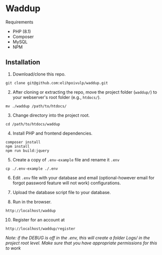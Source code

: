# Waddup
Requirements
- PHP (8.1)
- Composer
- MySQL
- NPM

## Installation
1. Download/clone this repo.
```shell
git clone git@github.com:elihpoivulp/waddup.git
```

2. After cloning or extracting the repo, move the project folder (`waddup/`) to your webserver's root folder (e.g., `htdocs/`).
```shell
mv ./waddup /path/to/htdocs/
```

3. Change directory into the project root.
```shell
cd /path/to/htdocs/waddup
```

4. Install PHP and frontend dependencies.
```shell
composer install
npm install
npm run build:jquery
```

5. Create a copy of `.env-example` file and rename it `.env`
```shell
cp ./.env-example ./.env
```

6. Edit `.env` file with your database and email (optional-however email for forgot password feature will not work) configurations.


7. Upload the database script file to your database.


9. Run in the browser.
```text
http://localhost/waddup
```

10. Register for an account at
```text
http://localhost/waddup/register
```

*Note: if the DEBUG is off in the .env, this will create a folder Logs/ in the project root level. Make sure that you have appropriate permissions for this to work*